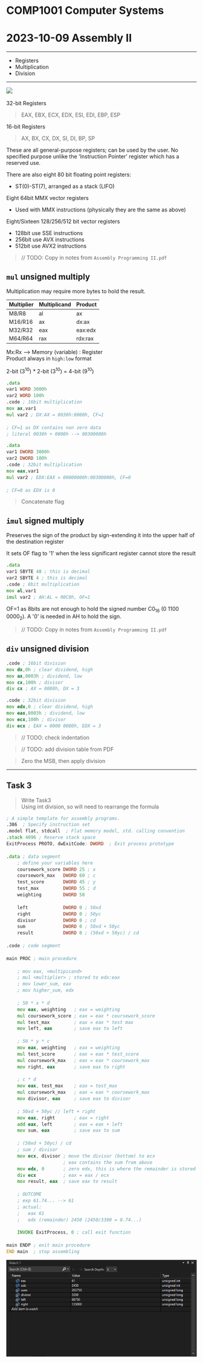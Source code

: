 # COMP1001 Computer Systems
# 2023-10-09 Assembly II

---

- Registers
- Multiplication
- Division

---

![](https://www.cs.virginia.edu/~evans/cs216/guides/x86-registers.png)

32-bit Registers
> EAX, EBX, ECX, EDX, ESI, EDI, EBP, ESP

16-bit Registers
> AX, BX, CX, DX, SI, DI, BP, SP

These are all general-purpose registers; can be used by the user. No specified purpose unlike the 'Instruction Pointer' register which has a reserved use.

There are also eight 80 bit floating point registers:
- ST(0)-ST(7), arranged as a stack (LIFO)

Eight 64bit MMX vector registers
- Used with MMX instructions (physically they are the same as
above)

Eight/Sixteen 128/256/512 bit vector registers
- 128bit use SSE instructions
- 256bit use AVX instructions
- 512bit use AVX2 instructions

> // TODO: Copy in notes from `Assembly Programming II.pdf`

## `mul` unsigned multiply

Multiplication may require more bytes to hold the result.

Multiplier | Multiplicand | Product
--- | --- | ---
M8/R8 | al | ax
M16/R16 | ax | dx:ax
M32/R32 | eax | eax:edx
M64/R64 | rax | rdx:rax

Mx:Rx --> Memory (variable) : Register <br>
Product always in `high:low` format

2-bit ($3^{10}$) $*$ 2-bit ($3^{10}$) = 4-bit ($9^{10}$)

```asm
.data
var1 WORD 3000h
var2 WORD 100h
.code ; 16bit multiplication
mov ax,var1
mul var2 ; DX:AX = 0030h:0000h, CF=1

; CF=1 as DX contains non zero data
; literal 0030h + 0000h --> 00300000h
```

```asm
.data
var1 DWORD 3000h
var2 DWORD 100h
.code ; 32bit multiplication
mov eax,var1
mul var2 ; EDX:EAX = 00000000h:00300000h, CF=0

; CF=0 as EDX is 0
```
> Concatenate flag

## `imul` signed multiply

Preserves the sign of the product by sign-extending it into the upper half of the destination register

It sets OF flag to '1' when the less significant register cannot store the result

```asm
.data
var1 SBYTE 48 ; this is decimal
var2 SBYTE 4 ; this is decimal
.code ; 8bit multiplication
mov al,var1
imul var2 ; AH:AL = 00C0h, OF=1
```

OF=1 as 8bits are not enough to hold the signed number C0<sub>16</sub> (0 1100 0000<sub>2</sub>). A '0' is needed in AH to hold the sign.

> // TODO: Copy in notes from `Assembly Programming II.pdf`


## `div` unsigned division

```asm
.code ; 16bit division
mov dx,0h ; clear dividend, high
mov ax,8003h ; dividend, low
mov cx,100h ; divisor
div cx ; AX = 0080h, DX = 3
```

```asm
.code ; 32bit division
mov edx,0 ; clear dividend, high
mov eax,8003h ; dividend, low
mov ecx,100h ; divisor
div ecx ; EAX = 0000 0080h, EDX = 3
```

> // TODO: check indentation

> // TODO: add division table from PDF

> Zero the MSB, then apply division

---

## Task 3

> Write Task3 <br>
> Using int division, so will need to rearrange the formula

```asm
; A simple template for assembly programs.
.386  ; Specify instruction set
.model flat, stdcall  ; Flat memory model, std. calling convention
.stack 4096 ; Reserve stack space
ExitProcess PROTO, dwExitCode: DWORD  ; Exit process prototype

.data ; data segment
	; define your variables here
	coursework_score DWORD 25 ; x
	coursework_max   DWORD 60 ; c
	test_score       DWORD 45 ; y
	test_max         DWORD 55 ; d
	weighting        DWORD 50

	left             DWORD 0 ; 50xd
	right            DWORD 0 ; 50yc
	divisor          DWORD 0 ; cd
	sum              DWORD 0 ; 50xd + 50yc
	result           DWORD 0 ; (50xd + 50yc) / cd

.code ; code segment

main PROC ; main procedure

	; mov eax, <multipicand>
	; mul <multiplier> ; stored to edx:eax
	; mov lower_sum, eax
	; mov higher_sum, edx

	; 50 * x * d
	mov eax, weighting   ; eax = weighting
	mul coursework_score ; eax = eax * coursework_score
	mul test_max         ; eax = eax * test max
	mov left, eax        ; save eax to left

	; 50 * y * c
	mov eax, weighting   ; eax = weighting
	mul test_score       ; eax = eax * test_score
	mul coursework_max   ; eax = eax * coursework_max
	mov right, eax       ; save eax to right

	; c * d
	mov eax, test_max    ; eax = test_max
	mul coursework_max   ; eax = eax * coursework_max
	mov divisor, eax     ; save eax to divisor

	; 50xd + 50yc // left + right
	mov eax, right       ; eax = right
	add eax, left        ; eax = eax + left
	mov sum, eax         ; save eax to sum

	; (50xd + 50yc) / cd
	; sum / divisor
	mov ecx, divisor ; move the divisor (bottom) to ecx
	                 ; eax contains the sum from above
	mov edx, 0       ; zero edx, this is where the remainder is stored
	div ecx          ; eax = eax / ecx
	mov result, eax  ; save eax to result

	; OUTCOME
	; exp 61.74... --> 61
	; actual:
	;   eax 61
	;   edx (remainder) 2450 (2450/3300 = 0.74...)

	INVOKE ExitProcess, 0 ; call exit function
  
main ENDP ; exit main procedure
END main  ; stop assembling
```

![](/COMP1001/res/2023-10-09-Task3-watch.png)